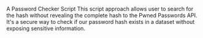 A Password Checker Script
This script approach allows user to search for the hash without revealing the complete hash to the Pwned Passwords API. It's a secure way to check if our password hash exists in a dataset without exposing sensitive information.
